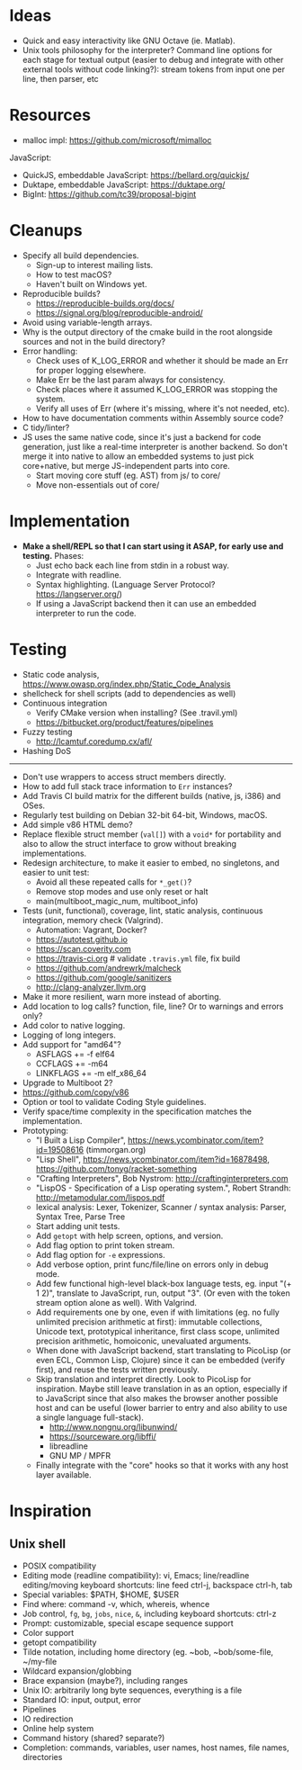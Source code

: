 # Ideas

- Quick and easy interactivity like GNU Octave (ie. Matlab).
- Unix tools philosophy for the interpreter? Command line options for each stage for textual output (easier to debug and integrate with other external tools without code linking?): stream tokens from input one per line, then parser, etc

# Resources

- malloc impl: https://github.com/microsoft/mimalloc

JavaScript:

- QuickJS, embeddable JavaScript: https://bellard.org/quickjs/
- Duktape, embeddable JavaScript: https://duktape.org/
- BigInt: https://github.com/tc39/proposal-bigint

# Cleanups

- Specify all build dependencies.
  - Sign-up to interest mailing lists.
  - How to test macOS?
  - Haven't built on Windows yet.
- Reproducible builds?
  - https://reproducible-builds.org/docs/
  - https://signal.org/blog/reproducible-android/
- Avoid using variable-length arrays.
- Why is the output directory of the cmake build in the root alongside sources and not in the build directory?
- Error handling:
  - Check uses of K_LOG_ERROR and whether it should be made an Err for proper logging elsewhere.
  - Make Err be the last param always for consistency.
  - Check places where it assumed K_LOG_ERROR was stopping the system.
  - Verify all uses of Err (where it's missing, where it's not needed, etc).
- How to have documentation comments within Assembly source code?
- C tidy/linter?
- JS uses the same native code, since it's just a backend for code generation, just like a real-time interpreter is another backend. So don't merge it into native to allow an embedded systems to just pick core+native, but merge JS-independent parts into core.
  - Start moving core stuff (eg. AST) from js/ to core/
  - Move non-essentials out of core/

# Implementation

- **Make a shell/REPL so that I can start using it ASAP, for early use and testing.** Phases:
  - Just echo back each line from stdin in a robust way.
  - Integrate with readline.
  - Syntax highlighting. (Language Server Protocol? https://langserver.org/)
  - If using a JavaScript backend then it can use an embedded interpreter to run the code.

# Testing

- Static code analysis, https://www.owasp.org/index.php/Static_Code_Analysis
- shellcheck for shell scripts (add to dependencies as well)
- Continuous integration
  - Verify CMake version when installing? (See .travil.yml)
  - https://bitbucket.org/product/features/pipelines
- Fuzzy testing
  - http://lcamtuf.coredump.cx/afl/
- Hashing DoS

---

- Don't use wrappers to access struct members directly.
- How to add full stack trace information to `Err` instances?
- Add Travis CI build matrix for the different builds (native, js, i386) and OSes.
- Regularly test building on Debian 32-bit 64-bit, Windows, macOS.
- Add simple v86 HTML demo?
- Replace flexible struct member (`val[]`) with a `void*` for portability and also to allow the struct interface to grow without breaking implementations.
- Redesign architecture, to make it easier to embed, no singletons, and easier to unit test:
  - Avoid all these repeated calls for `*_get()`?
  - Remove stop modes and use only reset or halt
  - main(multiboot_magic_num, multiboot_info)
- Tests (unit, functional), coverage, lint, static analysis, continuous integration, memory check (Valgrind).
  - Automation: Vagrant, Docker?
  - https://autotest.github.io
  - https://scan.coverity.com
  - https://travis-ci.org # validate `.travis.yml` file, fix build
  - https://github.com/andrewrk/malcheck
  - https://github.com/google/sanitizers
  - http://clang-analyzer.llvm.org
- Make it more resilient, warn more instead of aborting.
- Add location to log calls? function, file, line? Or to warnings and errors only?
- Add color to native logging.
- Logging of long integers.
- Add support for "amd64"?
  - ASFLAGS += -f elf64
  - CCFLAGS += -m64
  - LINKFLAGS += -m elf_x86_64
- Upgrade to Multiboot 2?
- https://github.com/copy/v86
- Option or tool to validate Coding Style guidelines.
- Verify space/time complexity in the specification matches the implementation.
- Prototyping:
  - "I Built a Lisp Compiler", https://news.ycombinator.com/item?id=19508616 (timmorgan.org)
  - "Lisp Shell", https://news.ycombinator.com/item?id=16878498, https://github.com/tonyg/racket-something
  - "Crafting Interpreters", Bob Nystrom: http://craftinginterpreters.com
  - "LispOS - Specification of a Lisp operating system.", Robert Strandh: http://metamodular.com/lispos.pdf
  - lexical analysis: Lexer, Tokenizer, Scanner / syntax analysis: Parser, Syntax Tree, Parse Tree
  - Start adding unit tests.
  - Add `getopt` with help screen, options, and version.
  - Add flag option to print token stream.
  - Add flag option for `-e` expressions.
  - Add verbose option, print func/file/line on errors only in debug mode.
  - Add few functional high-level black-box language tests, eg. input "(+ 1 2)", translate to JavaScript, run, output "3". (Or even with the token stream option alone as well). With Valgrind.
  - Add requirements one by one, even if with limitations (eg. no fully unlimited precision arithmetic at first): immutable collections, Unicode text, prototypical inheritance, first class scope, unlimited precision arithmetic, homoiconic, unevaluated arguments.
  - When done with JavaScript backend, start translating to PicoLisp (or even ECL, Common Lisp, Clojure) since it can be embedded (verify first), and reuse the tests written previously.
  - Skip translation and interpret directly. Look to PicoLisp for inspiration. Maybe still leave translation in as an option, especially if to JavaScript since that also makes the browser another possible host and can be useful (lower barrier to entry and also ability to use a single language full-stack).
    - http://www.nongnu.org/libunwind/
    - https://sourceware.org/libffi/
    - libreadline
    - GNU MP / MPFR
  - Finally integrate with the "core" hooks so that it works with any host layer available.

# Inspiration

## Unix shell

- POSIX compatibility
- Editing mode (readline compatibility): vi, Emacs; line/readline editing/moving keyboard shortcuts: line feed ctrl-j, backspace ctrl-h, tab
- Special variables: $PATH, $HOME, $USER
- Find where: command -v, which, whereis, whence
- Job control, `fg`, `bg`, `jobs`, `nice`, `&`, including keyboard shortcuts: ctrl-z
- Prompt: customizable, special escape sequence support
- Color support
- getopt compatibility
- Tilde notation, including home directory (eg. ~bob, ~bob/some-file, ~/my-file
- Wildcard expansion/globbing
- Brace expansion (maybe?), including ranges
- Unix IO: arbitrarily long byte sequences, everything is a file
- Standard IO: input, output, error
- Pipelines
- IO redirection
- Online help system
- Command history (shared? separate?)
- Completion: commands, variables, user names, host names, file names, directories
